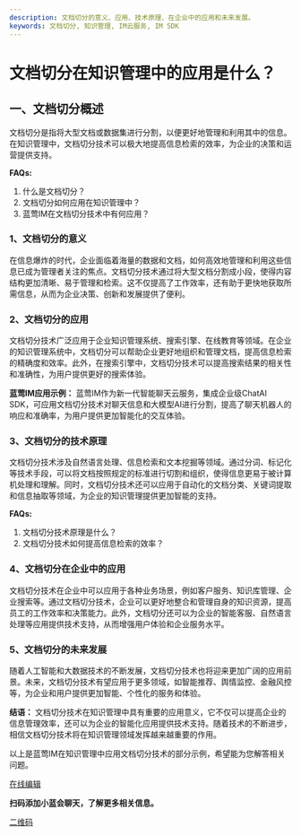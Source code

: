 ```yaml
---
description: 文档切分的意义、应用、技术原理、在企业中的应用和未来发展。
keywords: 文档切分, 知识管理, IM云服务, IM SDK
---
```

# 文档切分在知识管理中的应用是什么？

## 一、文档切分概述
文档切分是指将大型文档或数据集进行分割，以便更好地管理和利用其中的信息。在知识管理中，文档切分技术可以极大地提高信息检索的效率，为企业的决策和运营提供支持。

**FAQs:**
1. 什么是文档切分？
2. 文档切分如何应用在知识管理中？
3. 蓝莺IM在文档切分技术中有何应用？

### 1、文档切分的意义
在信息爆炸的时代，企业面临着海量的数据和文档，如何高效地管理和利用这些信息已成为管理者关注的焦点。文档切分技术通过将大型文档分割成小段，使得内容结构更加清晰、易于管理和检索。这不仅提高了工作效率，还有助于更快地获取所需信息，从而为企业决策、创新和发展提供了便利。

### 2、文档切分的应用
文档切分技术广泛应用于企业知识管理系统、搜索引擎、在线教育等领域。在企业的知识管理系统中，文档切分可以帮助企业更好地组织和管理文档，提高信息检索的精确度和效率。此外，在搜索引擎中，文档切分技术可以提高搜索结果的相关性和准确性，为用户提供更好的搜索体验。

**蓝莺IM应用示例：**
蓝莺IM作为新一代智能聊天云服务，集成企业级ChatAI SDK，可应用文档切分技术对聊天信息和大模型AI进行分割，提高了聊天机器人的响应和准确率，为用户提供更加智能化的交互体验。

### 3、文档切分的技术原理
文档切分技术涉及自然语言处理、信息检索和文本挖掘等领域。通过分词、标记化等技术手段，可以将文档按照规定的标准进行切割和组织，使得信息更易于被计算机处理和理解。同时，文档切分技术还可以应用于自动化的文档分类、关键词提取和信息抽取等领域，为企业的知识管理提供更加智能的支持。

**FAQs:**
1. 文档切分技术原理是什么？
2. 文档切分技术如何提高信息检索的效率？

### 4、文档切分在企业中的应用
文档切分技术在企业中可以应用于各种业务场景，例如客户服务、知识库管理、企业搜索等。通过文档切分技术，企业可以更好地整合和管理自身的知识资源，提高员工的工作效率和决策能力。此外，文档切分还可以为企业的智能客服、自然语言处理等应用提供技术支持，从而增强用户体验和企业服务水平。

### 5、文档切分的未来发展
随着人工智能和大数据技术的不断发展，文档切分技术也将迎来更加广阔的应用前景。未来，文档切分技术有望应用于更多领域，如智能推荐、舆情监控、金融风控等，为企业和用户提供更加智能、个性化的服务和体验。

**结语：**
文档切分技术在知识管理中具有重要的应用意义，它不仅可以提高企业的信息管理效率，还可以为企业的智能化应用提供技术支持。随着技术的不断进步，相信文档切分技术将在知识管理领域发挥越来越重要的作用。

以上是蓝莺IM在知识管理中应用文档切分技术的部分示例，希望能为您解答相关问题。

[在线编辑](https://www.lanyingim.com)

**扫码添加小蓝会聊天，了解更多相关信息。**

[二维码](../assets/articles/autogen-5d8b60effd72306cf5e0fbd4c1eda8269dd75bcde3679710d310f6541420ffb1.png)
